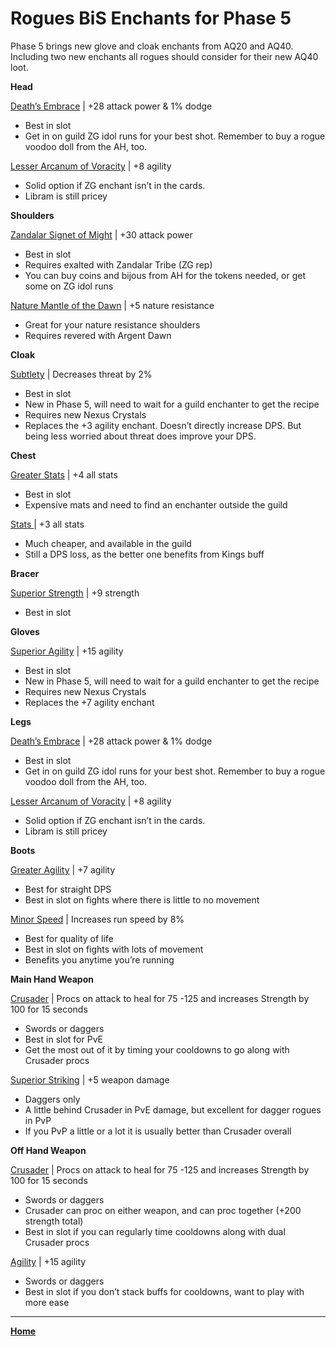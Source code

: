 # Rogues BiS Enchants for Phase 5

Phase 5 brings new glove and cloak enchants from AQ20 and AQ40. Including two new enchants all rogues should consider for their new AQ40 loot.

**Head**

[Death’s Embrace](https://classic.wowhead.com/item=19784/deaths-embrace) | +28 attack power & 1% dodge

*   Best in slot
*   Get in on guild ZG idol runs for your best shot. Remember to buy a rogue voodoo doll from the AH, too.

[Lesser Arcanum of Voracity](https://classic.wowhead.com/item=11647/lesser-arcanum-of-voracity) | +8 agility

*   Solid option if ZG enchant isn’t in the cards.
*   Libram is still pricey

**Shoulders**

[Zandalar Signet of Might](https://classic.wowhead.com/item=20077/zandalar-signet-of-might) | +30 attack power

*   Best in slot
*   Requires exalted with Zandalar Tribe (ZG rep)
*   You can buy coins and bijous from AH for the tokens needed, or get some on ZG idol runs

[Nature Mantle of the Dawn](https://classic.wowhead.com/item=18172/nature-mantle-of-the-dawn) | +5 nature resistance

*   Great for your nature resistance shoulders
*   Requires revered with Argent Dawn

**Cloak**

[Subtlety](https://classic.wowhead.com/spell=25084/enchant-cloak-subtlety) | Decreases threat by 2%

*   Best in slot
*   New in Phase 5, will need to wait for a guild enchanter to get the recipe
*   Requires new Nexus Crystals
*   Replaces the +3 agility enchant. Doesn’t directly increase DPS. But being less worried about threat does improve your DPS.

**Chest**

[Greater Stats](https://classic.wowhead.com/spell=20025/enchant-chest-greater-stats) | +4 all stats

*   Best in slot
*   Expensive mats and need to find an enchanter outside the guild

[Stats ](https://classic.wowhead.com/spell=13941/enchant-chest-stats) | +3 all stats

*   Much cheaper, and available in the guild
*   Still a DPS loss, as the better one benefits from Kings buff

**Bracer**

[Superior Strength](https://classic.wowhead.com/spell=20010/enchant-bracer-superior-strength) | +9 strength

*   Best in slot

**Gloves**

[Superior Agility](https://classic.wowhead.com/spell=25080/enchant-gloves-superior-agility) | +15 agility

*   Best in slot
*   New in Phase 5, will need to wait for a guild enchanter to get the recipe
*   Requires new Nexus Crystals
*   Replaces the +7 agility enchant

**Legs**

[Death’s Embrace](https://classic.wowhead.com/item=19784/deaths-embrace) | +28 attack power & 1% dodge

*   Best in slot
*   Get in on guild ZG idol runs for your best shot. Remember to buy a rogue voodoo doll from the AH, too.

[Lesser Arcanum of Voracity](https://classic.wowhead.com/item=11647/lesser-arcanum-of-voracity) | +8 agility

*   Solid option if ZG enchant isn’t in the cards.
*   Libram is still pricey

**Boots**

[Greater Agility](https://classic.wowhead.com/spell=20023/enchant-boots-greater-agility) | +7 agility

*   Best for straight DPS
*   Best in slot on fights where there is little to no movement

[Minor Speed](https://classic.wowhead.com/spell=13890/enchant-boots-minor-speed) | Increases run speed by 8%

*   Best for quality of life
*   Best in slot on fights with lots of movement
*   Benefits you anytime you’re running

**Main Hand Weapon**

[Crusader](https://classic.wowhead.com/spell=20034/enchant-weapon-crusader) | Procs on attack to heal for 75 -125 and increases Strength by 100 for 15 seconds

*   Swords or daggers
*   Best in slot for PvE
*   Get the most out of it by timing your cooldowns to go along with Crusader procs

[Superior Striking](https://classic.wowhead.com/spell=20031/enchant-weapon-superior-striking) | +5 weapon damage

*   Daggers only
*   A little behind Crusader in PvE damage, but excellent for dagger rogues in PvP
*   If you PvP a little or a lot it is usually better than Crusader overall

**Off Hand Weapon**

[Crusader](https://classic.wowhead.com/spell=20034/enchant-weapon-crusader) | Procs on attack to heal for 75 -125 and increases Strength by 100 for 15 seconds

*   Swords or daggers
*   Crusader can proc on either weapon, and can proc together (+200 strength total)
*   Best in slot if you can regularly time cooldowns along with dual Crusader procs

[Agility](https://classic.wowhead.com/spell=23800/enchant-weapon-agility) | +15 agility

*   Swords or daggers
*   Best in slot if you don’t stack buffs for cooldowns, want to play with more ease

*****

**[Home](https://queuebitt.github.io/)**

